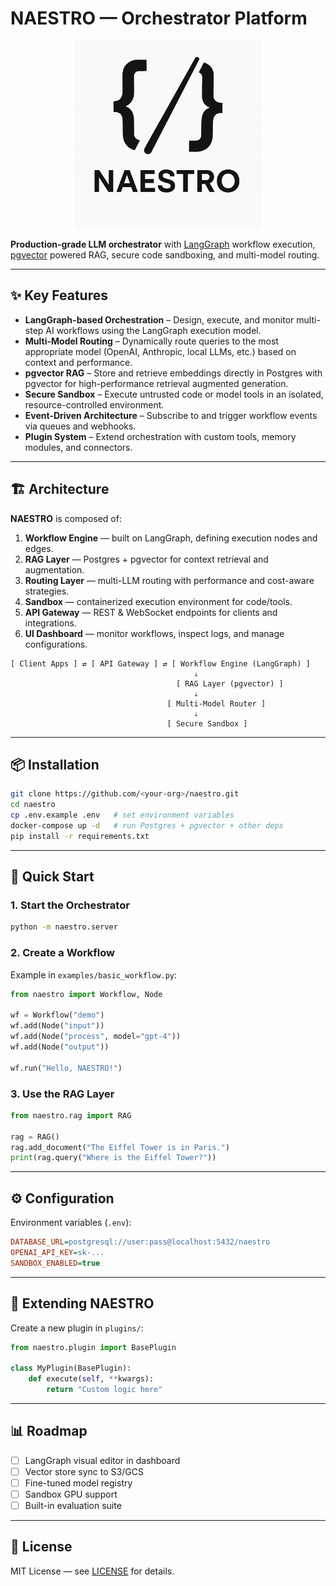 # NAESTRO — Orchestrator Platform

<p align="center">
  <img src="docs/naestro-logo.png" alt="NAESTRO Logo" width="300"/>
</p>

**Production-grade LLM orchestrator** with [LangGraph](https://www.langchain.com/langgraph) workflow execution, [pgvector](https://github.com/pgvector/pgvector) powered RAG, secure code sandboxing, and multi-model routing.

---

## ✨ Key Features

- **LangGraph-based Orchestration** – Design, execute, and monitor multi-step AI workflows using the LangGraph execution model.
- **Multi-Model Routing** – Dynamically route queries to the most appropriate model (OpenAI, Anthropic, local LLMs, etc.) based on context and performance.
- **pgvector RAG** – Store and retrieve embeddings directly in Postgres with pgvector for high-performance retrieval augmented generation.
- **Secure Sandbox** – Execute untrusted code or model tools in an isolated, resource-controlled environment.
- **Event-Driven Architecture** – Subscribe to and trigger workflow events via queues and webhooks.
- **Plugin System** – Extend orchestration with custom tools, memory modules, and connectors.

---

## 🏗 Architecture

**NAESTRO** is composed of:

1. **Workflow Engine** — built on LangGraph, defining execution nodes and edges.
2. **RAG Layer** — Postgres + pgvector for context retrieval and augmentation.
3. **Routing Layer** — multi-LLM routing with performance and cost-aware strategies.
4. **Sandbox** — containerized execution environment for code/tools.
5. **API Gateway** — REST & WebSocket endpoints for clients and integrations.
6. **UI Dashboard** — monitor workflows, inspect logs, and manage configurations.

```
[ Client Apps ] ⇄ [ API Gateway ] ⇄ [ Workflow Engine (LangGraph) ]
                                         ⇣
                                     [ RAG Layer (pgvector) ]
                                         ⇣
                                   [ Multi-Model Router ]
                                         ⇣
                                   [ Secure Sandbox ]
```

---

## 📦 Installation

```bash
git clone https://github.com/<your-org>/naestro.git
cd naestro
cp .env.example .env   # set environment variables
docker-compose up -d   # run Postgres + pgvector + other deps
pip install -r requirements.txt
```

---

## 🚀 Quick Start

### 1. Start the Orchestrator
```bash
python -m naestro.server
```

### 2. Create a Workflow
Example in `examples/basic_workflow.py`:
```python
from naestro import Workflow, Node

wf = Workflow("demo")
wf.add(Node("input"))
wf.add(Node("process", model="gpt-4"))
wf.add(Node("output"))

wf.run("Hello, NAESTRO!")
```

### 3. Use the RAG Layer
```python
from naestro.rag import RAG

rag = RAG()
rag.add_document("The Eiffel Tower is in Paris.")
print(rag.query("Where is the Eiffel Tower?"))
```

---

## ⚙️ Configuration

Environment variables (`.env`):
```ini
DATABASE_URL=postgresql://user:pass@localhost:5432/naestro
OPENAI_API_KEY=sk-...
SANDBOX_ENABLED=true
```

---

## 🧩 Extending NAESTRO

Create a new plugin in `plugins/`:
```python
from naestro.plugin import BasePlugin

class MyPlugin(BasePlugin):
    def execute(self, **kwargs):
        return "Custom logic here"
```

---

## 📊 Roadmap

- [ ] LangGraph visual editor in dashboard
- [ ] Vector store sync to S3/GCS
- [ ] Fine-tuned model registry
- [ ] Sandbox GPU support
- [ ] Built-in evaluation suite

---

## 📜 License

MIT License — see [LICENSE](LICENSE) for details.
